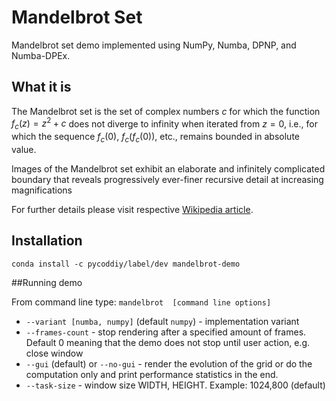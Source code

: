 # Mandelbrot Set
Mandelbrot set demo implemented using NumPy, Numba, DPNP, and Numba-DPEx.

## What it is
The Mandelbrot set is the set of complex numbers $c$ for which the function 
$f_{c}(z)=z^{2}+c$ does not diverge to infinity when iterated from  $z=0$, i.e., 
for which the sequence $f_{c}(0)$, $f_{c}(f_{c}(0))$, etc., remains bounded in absolute value.

Images of the Mandelbrot set exhibit an elaborate and infinitely complicated boundary 
that reveals progressively ever-finer recursive detail at increasing magnifications

For further details please visit respective [Wikipedia article](https://en.wikipedia.org/wiki/Mandelbrot_set).

## Installation

`conda install -c pycoddiy/label/dev mandelbrot-demo`

##Running demo

From command line type:
`mandelbrot  [command line options]`

* `--variant [numba, numpy]` (default `numpy`) - implementation variant
* `--frames-count` - stop rendering after a specified amount of frames. Default 0 meaning that the demo
  does not stop until user action, e.g. close window
* `--gui` (default) or `--no-gui` - render the evolution of the grid or do the computation only and
  print performance statistics in the end.
* `--task-size` - window size WIDTH, HEIGHT. Example: 1024,800 (default)
